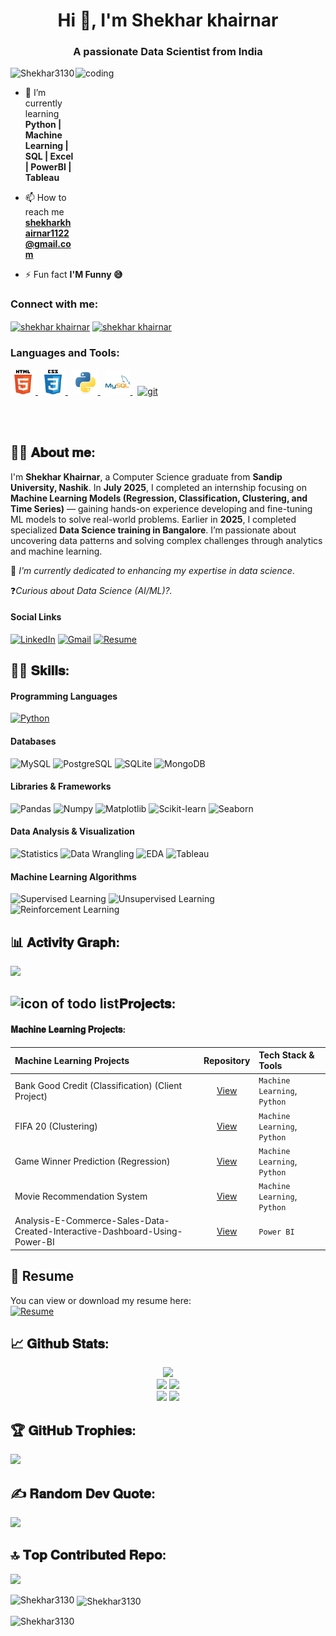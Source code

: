 
<h1 align="center">Hi 👋, I'm Shekhar khairnar</h1>
<h3 align="center">A passionate Data Scientist from India</h3>
<img align="right" alt="coding" height="300" width="400" src="https://user-images.githubusercontent.com/74038190/219923823-bf1ce878-c6b8-4faa-be07-93e6b1006521.gif">
<p align="left"> 
  <img src="https://komarev.com/ghpvc/?username=Shekhar3130&label=Profile%20views&color=0e75b6&style=flat" alt="Shekhar3130" /> 
</p>


- 🌱 I’m currently learning <br>**Python | Machine Learning | SQL | Excel | PowerBI | Tableau**

- 📫 How to reach me **shekharkhairnar1122@gmail.com**

- ⚡ Fun fact **I'M Funny 😅**

<h3 align="left">Connect with me:</h3>
<p align="left">
<a href="https://www.linkedin.com/in/shekhar-khairanar-8a4a31191" target="blank"><img align="center" src="https://raw.githubusercontent.com/rahuldkjain/github-profile-readme-generator/master/src/images/icons/Social/linked-in-alt.svg" alt="shekhar khairnar" height="30" width="40" /></a>
<a href="https://www.instagram.com/s.s.khairnar_18?igsh=aGk2eG5zeTdwcjEz" target="blank">
  <img align="center" src="https://raw.githubusercontent.com/rahuldkjain/github-profile-readme-generator/master/src/images/icons/Social/instagram.svg" alt="shekhar khairnar" height="30" width="40" />
</a>


<h3 align="left">Languages and Tools:</h3>
<p align="left"> 
<a href="https://www.w3.org/html/" target="_blank" rel="noreferrer"> <img src="https://raw.githubusercontent.com/devicons/devicon/master/icons/html5/html5-original-wordmark.svg" alt="html5" width="40" height="40"/>&nbsp;</a> <a href="https://www.w3schools.com/css/" target="_blank" rel="noreferrer"> <img src="https://raw.githubusercontent.com/devicons/devicon/master/icons/css3/css3-original-wordmark.svg" alt="css3" width="40" height="40"/> </a> &nbsp; <a href="https://www.python.org" target="_blank" rel="noreferrer"> <img src="https://raw.githubusercontent.com/devicons/devicon/master/icons/python/python-original.svg" alt="python" width="40" height="40"/> </a> &nbsp; <a href="https://www.mysql.com/" target="_blank" rel="noreferrer"> <img src="https://raw.githubusercontent.com/devicons/devicon/master/icons/mysql/mysql-original-wordmark.svg" alt="mysql" width="40" height="40"/> </a>  &nbsp; <a href="https://git-scm.com/" target="_blank" rel="noreferrer"> <img src="https://www.vectorlogo.zone/logos/git-scm/git-scm-icon.svg" alt="git" width="40" height="40"/> </a> </p>

<br></br>
## 🙋‍♂️  𝐀𝐛𝐨𝐮𝐭 𝐦𝐞: 

I'm **Shekhar Khairnar**, a Computer Science graduate from **Sandip University, Nashik**. In **July 2025**, I completed an internship focusing on **Machine Learning Models (Regression, Classification, Clustering, and Time Series)** — gaining hands-on experience developing and fine-tuning ML models to solve real-world problems. Earlier in **2025**, I completed specialized **Data Science training in Bangalore**. I’m passionate about uncovering data patterns and solving complex challenges through analytics and machine learning.



📝 *I'm currently dedicated to enhancing my expertise in data science*.

❓*Curious about Data Science (AI/ML)?.*

#### Social Links

[![LinkedIn](https://img.shields.io/badge/LinkedIn-00818e?style=for-the-badge&logo=linkedin&logoColor=white)](https://www.linkedin.com/in/shekhar-khairanar-8a4a31191)
[![Gmail](https://img.shields.io/badge/Gmail-f1c175?style=for-the-badge&logo=gmail&logoColor=white)](mailto:shekharkhairnar1122@gmail.com)
[![Resume](https://img.shields.io/badge/Resume-00818e?style=for-the-badge&logo=readme&logoColor=white)](https://github.com/Shekhar3130/Resume)


## 👩‍💻 𝐒𝐤𝐢𝐥𝐥𝐬:

#### Programming Languages 

[![Python](https://img.shields.io/badge/Python-00818e?style=for-the-badge&logo=Python&logoColor=white)](https://www.python.org/)


#### Databases 
![MySQL](https://img.shields.io/badge/MySQL-00818e?style=for-the-badge&logo=mysql&logoColor=white)
![PostgreSQL](https://img.shields.io/badge/PostgreSQL-f1c175?style=for-the-badge&logo=postgresql&logoColor=white)
![SQLite](https://img.shields.io/badge/SQLite-00818e?style=for-the-badge&logo=sqlite&logoColor=white)
![MongoDB](https://img.shields.io/badge/MongoDB-f1c175?style=for-the-badge&logo=MongoDB&logoColor=white)


#### Libraries & Frameworks
![Pandas](https://img.shields.io/badge/Pandas-00818e?style=for-the-badge&logo=Pandas&logoColor=white)
![Numpy](https://img.shields.io/badge/Numpy-f1c175?style=for-the-badge&logo=Numpy&logoColor=white)
![Matplotlib](https://img.shields.io/badge/Matplotlib-00818e?style=for-the-badge&logo=Matplotlib&logoColor=white)
![Scikit-learn](https://img.shields.io/badge/Scikitlearn-f1c175?style=for-the-badge&logo=Scikitlearn&logoColor=white)
![Seaborn](https://img.shields.io/badge/Seaborn-f1c175?style=for-the-badge&logo=Seaborn&logoColor=white)


#### Data Analysis & Visualization 
![Statistics](https://img.shields.io/badge/Statistics-00818e?style=for-the-badge&logo=visual%20studio%20code&logoColor=white)
![Data Wrangling](https://img.shields.io/badge/Data%20Wrangling-f1c175?style=for-the-badge&logo=Data%20Wrangling&logoColor=white)
![EDA](https://img.shields.io/badge/EDA-00818e?style=for-the-badge&logo=Colab&logoColor=white)
![Tableau](https://img.shields.io/badge/Tableau-f1c175?style=for-the-badge&logo=Tableau&logoColor=white)


#### Machine Learning Algorithms
![Supervised Learning](https://img.shields.io/badge/Supervised%20Learning-00818e?style=for-the-badge&logo=Supervised%20Learning&logoColor=white)
![Unsupervised Learning](https://img.shields.io/badge/Unsupervised%20Learning-f1c175?style=for-the-badge&logo=Unsupervised%20Learning&logoColor=white)
![Reinforcement Learning](https://img.shields.io/badge/Reinforcement%20Learning-00818e?style=for-the-badge&logo=Reinforcement%20Learning&logoColor=white)

## 📊 𝐀𝐜𝐭𝐢𝐯𝐢𝐭𝐲 𝐆𝐫𝐚𝐩𝐡:
<img src="https://github-readme-activity-graph.vercel.app/graph?username=Shekhar3130&bg_color=0d1117&color=ffffff&line=3d9bf1&point=87cefa&area=true&hide_border=true" />



<!--- ------------------------------------------------------------------------------------------------------------------------------------------------------ -->
<!--- -- Projects Section ---------------------------------------------------------------------------------------------------------------------------------- -->
<!--- ------------------------------------------------------------------------------------------------------------------------------------------------------ -->

##   <img src="https://user-images.githubusercontent.com/74038190/221857969-f37e1717-1470-4fe4-abb5-88b334cf64ea.png" alt="icon of todo list" width="25" />𝐏𝐫𝐨𝐣𝐞𝐜𝐭𝐬: 

#### 𝐌𝐚𝐜𝐡𝐢𝐧𝐞 𝐋𝐞𝐚𝐫𝐧𝐢𝐧𝐠 𝐏𝐫𝐨𝐣𝐞𝐜𝐭𝐬:
| **Machine Learning Projects**                   | **Repository**   | **Tech Stack & Tools**                          |
|:-------------------------------|:----------------:|:-----------------------------------------------|
| Bank Good Credit (Classification) (Client Project)            | [View]()           | `Machine Learning`, `Python`                   |
| FIFA 20 (Clustering)             | [View](https://github.com/Shekhar3130/Fifa-20-Clustering)           | `Machine Learning`, `Python`                   |
| Game Winner Prediction (Regression)            | [View](https://github.com/Shekhar3130/Game-Winner-Prediction)           | `Machine Learning`, `Python`                   |
| Movie Recommendation System             | [View](https://github.com/Shekhar3130/Movie-Recommendation-System-Machine_Learning)           | `Machine Learning`, `Python`                   |
| Analysis-E-Commerce-Sales-Data-Created-Interactive-Dashboard-Using-Power-BI             | [View](https://github.com/Shekhar3130/Analysis-E-Commerce-Sales-Data-Created-Interactive-Dashboard-Using-Power-BI)           | `Power BI`                   |


## 📄 Resume

You can view or download my resume here:<br>
[![Resume](https://img.shields.io/badge/View%20Resume-00818e?style=for-the-badge&logo=readme&logoColor=white)](https://github.com/Shekhar3130/Resume)



## 📈  𝐆𝐢𝐭𝐡𝐮𝐛 𝐒𝐭𝐚𝐭𝐬:
<div align="center">
<img height="180em" src="https://github-profile-summary-cards.vercel.app/api/cards/profile-details?username=Shekhar3130&theme=transparent" /><br>
<img height="180em" src="https://github-profile-summary-cards.vercel.app/api/cards/repos-per-language?username=Shekhar3130&theme=transparent"  />
<img height="180em" src="https://github-profile-summary-cards.vercel.app/api/cards/most-commit-language?username=Shekhar3130&theme=transparent"  /><br>
<img height="180em" src="https://github-profile-summary-cards.vercel.app/api/cards/stats?username=Shekhar3130&theme=transparent"/>
<img height="180em" src="https://github-profile-summary-cards.vercel.app/api/cards/productive-time?username=Shekhar3130&theme=transparent" />
</div>


## 🏆 𝐆𝐢𝐭𝐇𝐮𝐛 𝐓𝐫𝐨𝐩𝐡𝐢𝐞𝐬:
![](https://github-profile-trophy.vercel.app/?username=Shekhar3130&transparent&no-frame=true&no-bg=false&margin-w=4)

## ✍️ 𝐑𝐚𝐧𝐝𝐨𝐦 𝐃𝐞𝐯 𝐐𝐮𝐨𝐭𝐞:
![](https://quotes-github-readme.vercel.app/api?type=horizontal&theme=transparent)

## 🔝 𝐓𝐨𝐩 𝐂𝐨𝐧𝐭𝐫𝐢𝐛𝐮𝐭𝐞𝐝 𝐑𝐞𝐩𝐨:
![](https://github-contributor-stats.vercel.app/api?username=Shekhar3130&limit=5&transparent_bright&combine_all_yearly_contributions=true&title_color=115588&icon_color=FF6B6B)



<p><img align="left" src="https://github-readme-stats.vercel.app/api/top-langs?username=Shekhar3130&show_icons=true&locale=en&layout=compact" alt="Shekhar3130" /></p>

<p>&nbsp;<img align="center" src="https://github-readme-stats.vercel.app/api?username=Shekhar3130&show_icons=true&locale=en" alt="Shekhar3130" /></p>

<p><img align="center" src="https://github-readme-streak-stats.herokuapp.com/?user=Shekhar3130&" alt="Shekhar3130" /></p>
